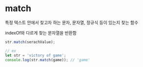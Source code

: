# match

특정 텍스트 안에서 찾고자 하는 문자, 문자열, 정규식 등이 있는지 찾는 함수

indexOf와 다르게 찾는 문자열을 반환함

```jsx
str.match(serachValue);
```

```jsx
// ex
let str = 'victory of game';
console.log(str.match(game)); // 'game'
```